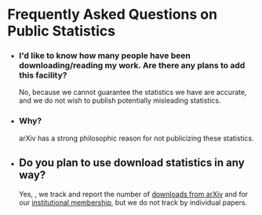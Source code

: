 # Frequently Asked Questions on Public Statistics

  - ### I'd like to know how many people have been downloading/reading my work. Are there any plans to add this facility?
    
    No, because we cannot guarantee the statistics we have are accurate, and we do not wish to publish potentially misleading statistics.

  - ### Why?

    arXiv has a strong philosophic reason for not publicizing these statistics.
    
  - ## Do you plan to use download statistics in any way?

    Yes, , we track and report the number of [downloads from arXiv](/help/stats) and for our [institutional membership](/about/membership), but we do not track by individual papers.

